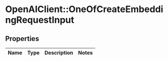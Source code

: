# OpenAIClient::OneOfCreateEmbeddingRequestInput

## Properties
Name | Type | Description | Notes
------------ | ------------- | ------------- | -------------

